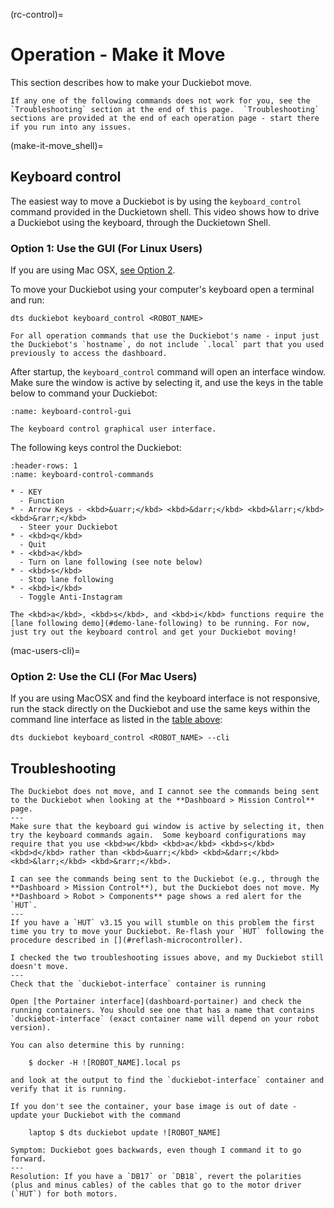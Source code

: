 (rc-control)=
# Operation - Make it Move

This section describes how to make your Duckiebot move.

```{tip}
If any one of the following commands does not work for you, see the `Troubleshooting` section at the end of this page.  `Troubleshooting` sections are provided at the end of each operation page - start there if you run into any issues.
```

(make-it-move_shell)=
## Keyboard control

The easiest way to move a Duckiebot is by using the `keyboard_control` command provided in the Duckietown shell. This video shows how to drive a Duckiebot using the keyboard, through the Duckietown Shell.

<div figure-id="fig:howto-virtual" figure-caption="Duckiebot keyboard control.">
<dtvideo src="vimeo:526584868"/>
</div>

### Option 1: Use the GUI (For Linux Users)

If you are using Mac OSX, [see Option 2](mac-users-cli). 

To move your Duckiebot using your computer's keyboard open a terminal and run:

    dts duckiebot keyboard_control <ROBOT_NAME>

```{attention}
For all operation commands that use the Duckiebot's name - input just the Duckiebot's `hostname`, do not include `.local` part that you used previously to access the dashboard.
```

After startup, the `keyboard_control` command will open an interface window. Make sure the window is active by selecting it, and use the keys in the table below to command your Duckiebot:

```{figure} ../../_images/assembly_setup/setup_dashboard/keyboard_gui.png
:name: keyboard-control-gui

The keyboard control graphical user interface.
```

The following keys control the Duckiebot:

```{list-table}
:header-rows: 1
:name: keyboard-control-commands

* - KEY
  - Function
* - Arrow Keys - <kbd>&uarr;</kbd> <kbd>&darr;</kbd> <kbd>&larr;</kbd> <kbd>&rarr;</kbd>
  - Steer your Duckiebot
* - <kbd>q</kbd>
  - Quit
* - <kbd>a</kbd>
  - Turn on lane following (see note below)
* - <kbd>s</kbd>
  - Stop lane following
* - <kbd>i</kbd>
  - Toggle Anti-Instagram
```

```{note}
The <kbd>a</kbd>, <kbd>s</kbd>, and <kbd>i</kbd> functions require the [lane following demo](#demo-lane-following) to be running. For now, just try out the keyboard control and get your Duckiebot moving!
```

(mac-users-cli)=
### Option 2: Use the CLI (For Mac Users)

If you are using MacOSX and find the keyboard interface is not responsive, run the stack directly on the Duckiebot and use the same keys within the command line interface as listed in the [table above](keyboard-control-commands):

    dts duckiebot keyboard_control <ROBOT_NAME> --cli

## Troubleshooting

```{trouble}
The Duckiebot does not move, and I cannot see the commands being sent to the Duckiebot when looking at the **Dashboard > Mission Control** page.
---
Make sure that the keyboard gui window is active by selecting it, then try the keyboard commands again.  Some keyboard configurations may require that you use <kbd>w</kbd> <kbd>a</kbd> <kbd>s</kbd> <kbd>d</kbd> rather than <kbd>&uarr;</kbd> <kbd>&darr;</kbd> <kbd>&larr;</kbd> <kbd>&rarr;</kbd>.
```

```{trouble}
I can see the commands being sent to the Duckiebot (e.g., through the **Dashboard > Mission Control**), but the Duckiebot does not move. My **Dashboard > Robot > Components** page shows a red alert for the `HUT`.
---
If you have a `HUT` v3.15 you will stumble on this problem the first time you try to move your Duckiebot. Re-flash your `HUT` following the procedure described in [](#reflash-microcontroller).
```

```{trouble}
I checked the two troubleshooting issues above, and my Duckiebot still doesn't move.
---
Check that the `duckiebot-interface` container is running

Open [the Portainer interface](dashboard-portainer) and check the running containers. You should see one that has a name that contains `duckiebot-interface` (exact container name will depend on your robot version).

You can also determine this by running:

    $ docker -H ![ROBOT_NAME].local ps

and look at the output to find the `duckiebot-interface` container and verify that it is running.

If you don't see the container, your base image is out of date - update your Duckiebot with the command

    laptop $ dts duckiebot update ![ROBOT_NAME]
```

```{trouble}
Symptom: Duckiebot goes backwards, even though I command it to go forward.
---
Resolution: If you have a `DB17` or `DB18`, revert the polarities (plus and minus cables) of the cables that go to the motor driver (`HUT`) for both motors.
```
